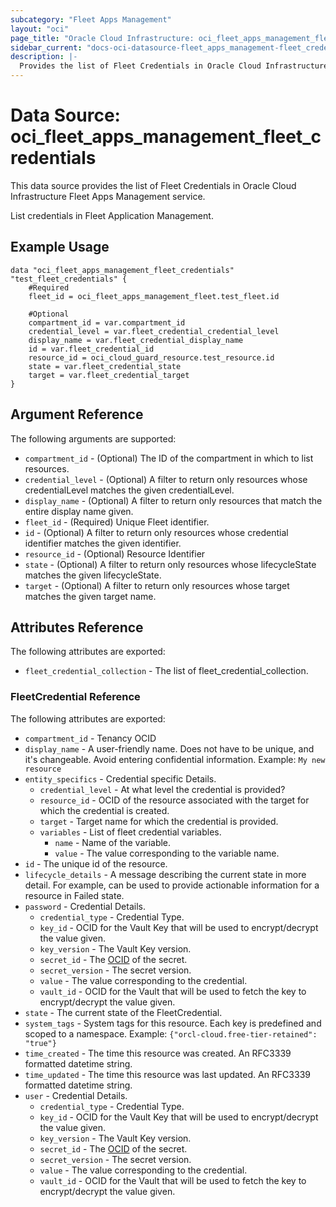 ```yaml
---
subcategory: "Fleet Apps Management"
layout: "oci"
page_title: "Oracle Cloud Infrastructure: oci_fleet_apps_management_fleet_credentials"
sidebar_current: "docs-oci-datasource-fleet_apps_management-fleet_credentials"
description: |-
  Provides the list of Fleet Credentials in Oracle Cloud Infrastructure Fleet Apps Management service
---
```


# Data Source: oci_fleet_apps_management_fleet_credentials
This data source provides the list of Fleet Credentials in Oracle Cloud Infrastructure Fleet Apps Management service.

List credentials in Fleet Application Management.


## Example Usage

```hcl
data "oci_fleet_apps_management_fleet_credentials" "test_fleet_credentials" {
	#Required
	fleet_id = oci_fleet_apps_management_fleet.test_fleet.id

	#Optional
	compartment_id = var.compartment_id
	credential_level = var.fleet_credential_credential_level
	display_name = var.fleet_credential_display_name
	id = var.fleet_credential_id
	resource_id = oci_cloud_guard_resource.test_resource.id
	state = var.fleet_credential_state
	target = var.fleet_credential_target
}
```

## Argument Reference

The following arguments are supported:

* `compartment_id` - (Optional) The ID of the compartment in which to list resources.
* `credential_level` - (Optional) A filter to return only resources whose credentialLevel matches the given credentialLevel.
* `display_name` - (Optional) A filter to return only resources that match the entire display name given.
* `fleet_id` - (Required) Unique Fleet identifier.
* `id` - (Optional) A filter to return only resources whose credential identifier matches the given identifier.
* `resource_id` - (Optional) Resource Identifier
* `state` - (Optional) A filter to return only resources whose lifecycleState matches the given lifecycleState.
* `target` - (Optional) A filter to return only resources whose target matches the given target name.


## Attributes Reference

The following attributes are exported:

* `fleet_credential_collection` - The list of fleet_credential_collection.

### FleetCredential Reference

The following attributes are exported:

* `compartment_id` - Tenancy OCID
* `display_name` - A user-friendly name. Does not have to be unique, and it's changeable. Avoid entering confidential information.  Example: `My new resource` 
* `entity_specifics` - Credential specific Details.
	* `credential_level` - At what level the credential is provided?
	* `resource_id` - OCID of the resource associated with the target for which the credential is created.
	* `target` - Target name for which the credential is provided.
	* `variables` - List of fleet credential variables.
		* `name` - Name of the variable.
		* `value` - The value corresponding to the variable name.
* `id` - The unique id of the resource.
* `lifecycle_details` - A message describing the current state in more detail. For example, can be used to provide actionable information for a resource in Failed state.
* `password` - Credential Details.
	* `credential_type` - Credential Type.
	* `key_id` - OCID for the Vault Key that will be used to encrypt/decrypt the value given.
	* `key_version` - The Vault Key version.
	* `secret_id` - The [OCID](https://docs.cloud.oracle.com/iaas/Content/General/Concepts/identifiers.htm) of the secret.
	* `secret_version` - The secret version.
	* `value` - The value corresponding to the credential.
	* `vault_id` - OCID for the Vault that will be used to fetch the key to encrypt/decrypt the value given.
* `state` - The current state of the FleetCredential.
* `system_tags` - System tags for this resource. Each key is predefined and scoped to a namespace. Example: `{"orcl-cloud.free-tier-retained": "true"}` 
* `time_created` - The time this resource was created. An RFC3339 formatted datetime string.
* `time_updated` - The time this resource was last updated. An RFC3339 formatted datetime string.
* `user` - Credential Details.
	* `credential_type` - Credential Type.
	* `key_id` - OCID for the Vault Key that will be used to encrypt/decrypt the value given.
	* `key_version` - The Vault Key version.
	* `secret_id` - The [OCID](https://docs.cloud.oracle.com/iaas/Content/General/Concepts/identifiers.htm) of the secret.
	* `secret_version` - The secret version.
	* `value` - The value corresponding to the credential.
	* `vault_id` - OCID for the Vault that will be used to fetch the key to encrypt/decrypt the value given.

